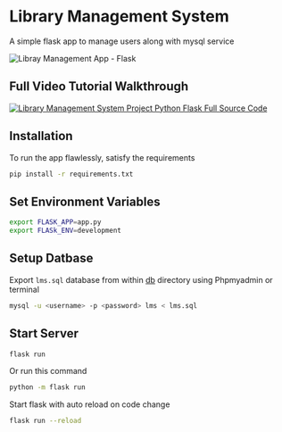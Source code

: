 # Library Management System
A simple flask app to manage users along with mysql service

![Libray Management App - Flask](https://github.com/hamzaavvan/library-management-system/blob/master/ss/ss2.JPG?raw=true)

## Full Video Tutorial Walkthrough
[![Library Management System Project Python Flask Full Source Code](https://img.youtube.com/vi/As90fkeMkyA/0.jpg)](https://www.youtube.com/watch?v=As90fkeMkyA)

## Installation

To run the app flawlessly, satisfy the requirements
```bash
pip install -r requirements.txt
```

## Set Environment Variables
```bash
export FLASK_APP=app.py
export FLASk_ENV=development
```

## Setup Datbase
Export `lms.sql` database from within [db](https://github.com/hamza-avvan/library-management-system/tree/master/db) directory using Phpmyadmin or terminal

```bash
mysql -u <username> -p <password> lms < lms.sql
```

## Start Server
```bash
flask run
```

Or run this command 
```bash
python -m flask run
```

Start flask with auto reload on code change
```bash
flask run --reload
```
